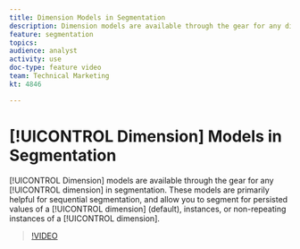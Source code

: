 ```yaml
---
title: Dimension Models in Segmentation
description: Dimension models are available through the gear for any dimension in segmentation. These models are primarily helpful for sequential segmentation, and allow you to segment for persisted values of a dimension (default), instances, or non-repeating instances of a dimension.
feature: segmentation
topics: 
audience: analyst
activity: use
doc-type: feature video
team: Technical Marketing
kt: 4846

---
```


# [!UICONTROL Dimension] Models in Segmentation

[!UICONTROL Dimension] models are available through the gear for any [!UICONTROL dimension] in segmentation. These models are primarily helpful for sequential segmentation, and allow you to segment for persisted values of a [!UICONTROL dimension] (default), instances, or non-repeating instances of a [!UICONTROL dimension].

>[!VIDEO](https://video.tv.adobe.com/v/32958/?quality=12)
